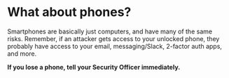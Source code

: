 # What about phones?

Smartphones are basically just computers, and have many of the same risks. Remember, if an attacker gets access to your unlocked phone, they probably have access to your email, messaging/Slack, 2-factor auth apps, and more.

**If you lose a phone, tell your Security Officer immediately.**
